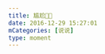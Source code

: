 ```yaml
---
title: 尴尬🤪🤪
date: 2016-12-29 15:27:01
mCategories: [说说]
type: moment
---
```


<div id="pics-20161229152701"></div>

<script>
var data = [
    {"link": "2016-12-29_000001.jpeg", "type": "shuoshuo"}
];
picsRender(data, "pics-20161229152701");
</script>
